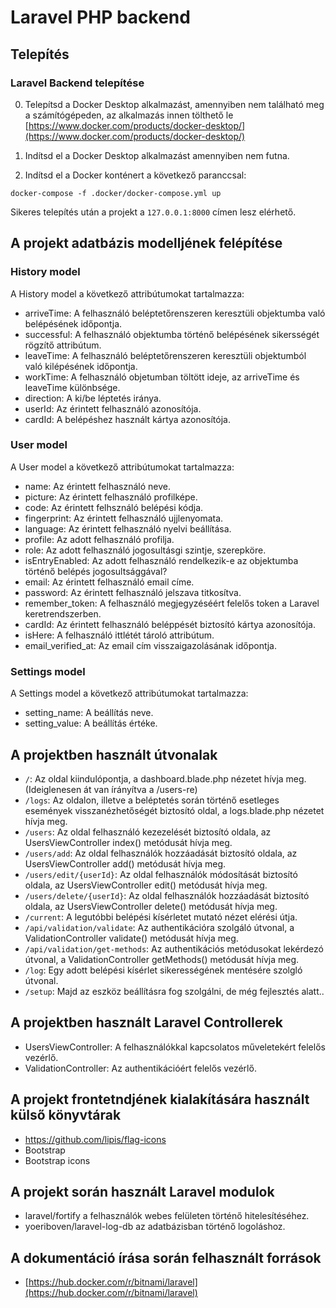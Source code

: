 # Laravel PHP backend

## Telepítés

### Laravel Backend telepítése

0. Telepítsd a Docker Desktop alkalmazást, amennyiben nem található meg a számítógépeden, az alkalmazás innen tölthető le [https://www.docker.com/products/docker-desktop/](https://www.docker.com/products/docker-desktop/)

1. Indítsd el a Docker Desktop alkalmazást amennyiben nem futna.

2. Indítsd el a Docker konténert a következő paranccsal:

```
docker-compose -f .docker/docker-compose.yml up
```
Sikeres telepítés után a projekt a `127.0.0.1:8000` címen lesz elérhető.

## A projekt adatbázis modelljének felépítése
### History model

A History model a következő attribútumokat tartalmazza:
- arriveTime: A felhasználó beléptetőrenszeren keresztüli objektumba való belépésének időpontja.
- successful: A felhasználó objektumba történő belépésének sikersségét rögzítő attribútum.
- leaveTime: A felhasználó beléptetőrenszeren keresztüli objektumból való kilépésének időpontja.
- workTime: A felhasználó objetumban töltött ideje, az arriveTime és leaveTime különbsége.
- direction: A ki/be léptetés iránya.
- userId: Az érintett felhasználó azonosítója.
- cardId: A belépéshez használt kártya azonosítója.

### User model

A User model a következő attribútumokat tartalmazza:
- name: Az érintett felhasználó neve.
- picture: Az érintett felhasználó profilképe.
- code: Az érintett felhsználó belépési kódja.
- fingerprint: Az érintett felhasználó ujjlenyomata.
- language: Az érintett felhasználó nyelvi beállítása.
- profile: Az adott felhasználó profilja.
- role: Az adott felhasználó jogosultásgi szintje, szerepköre.
- isEntryEnabled: Az adott felhasználó rendelkezik-e az objektumba történő belépés jogosultsággával?
- email: Az érintett felhasználó email címe.
- password: Az érintett felhasználó jelszava titkosítva.
- remember_token: A felhasználó megjegyzéséért felelős token a Laravel keretrendszerben.
- cardId: Az érintett felhasználó beléppését biztosító kártya azonosítója.
- isHere: A felhasználó ittlétét tároló attribútum.
- email_verified_at: Az email cím visszaigazolásának időpontja.

### Settings model

A Settings model a következő attribútumokat tartalmazza:
- setting_name: A beállítás neve.
- setting_value: A beállítás értéke.

## A projektben használt útvonalak
- `/`: Az oldal kiindulópontja, a dashboard.blade.php nézetet hívja meg. (Ideiglenesen át van írányítva a /users-re)
- `/logs`: Az oldalon, illetve a beléptetés során történő esetleges események visszanézhetőségét biztosító oldal, a logs.blade.php nézetet hívja meg.
- `/users`: Az oldal felhasználó kezezelését biztosító oldala, az UsersViewController index() metódusát hívja meg.
- `/users/add`: Az oldal felhasználók hozzáadását biztosító oldala, az UsersViewController add() metódusát hívja meg.
- `/users/edit/{userId}`: Az oldal felhasználók módosítását biztosító oldala, az UsersViewController edit() metódusát hívja meg.
- `/users/delete/{userId}`: Az oldal felhasználók hozzáadását biztosító oldala, az UsersViewController delete() metódusát hívja meg.
- `/current`: A legutóbbi belépési kísérletet mutató nézet elérési útja.
- `/api/validation/validate`: Az authentikációra szolgáló útvonal, a ValidationController validate() metódusát hívja meg.
- `/api/validation/get-methods`: Az authentikációs metódusokat lekérdezó útvonal, a ValidationController getMethods() metódusát hívja meg.
- `/log`: Egy adott belépési kísérlet sikerességének mentésére szolgló útvonal.
- `/setup`: Majd az eszköz beállításra fog szolgálni, de még fejlesztés alatt..


## A projektben használt Laravel Controllerek
- UsersViewController: A felhasználókkal kapcsolatos műveletekért felelős vezérlő.
- ValidationController: Az authentikációért felelős vezérlő.

## A projekt frontetndjének kialakítására használt külső könyvtárak
- https://github.com/lipis/flag-icons
- Bootstrap
- Bootstrap icons

## A projekt során használt Laravel modulok
- laravel/fortify a felhasználók webes felületen történő hitelesítéséhez.
- yoeriboven/laravel-log-db az adatbázisban történő logoláshoz.


## A dokumentáció írása során felhasznált források
- [https://hub.docker.com/r/bitnami/laravel](https://hub.docker.com/r/bitnami/laravel)

